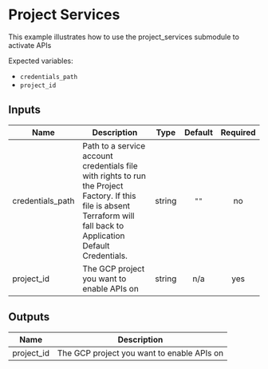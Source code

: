 # Project Services

This example illustrates how to use the project_services submodule to activate APIs

Expected variables:
- `credentials_path`
- `project_id`

[^]: (autogen_docs_start)

## Inputs

| Name | Description | Type | Default | Required |
|------|-------------|:----:|:-----:|:-----:|
| credentials\_path | Path to a service account credentials file with rights to run the Project Factory. If this file is absent Terraform will fall back to Application Default Credentials. | string | `""` | no |
| project\_id | The GCP project you want to enable APIs on | string | n/a | yes |

## Outputs

| Name | Description |
|------|-------------|
| project\_id | The GCP project you want to enable APIs on |

[^]: (autogen_docs_end)
